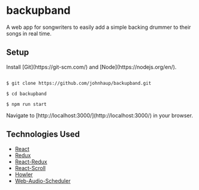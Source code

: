 # backupband
A web app for songwriters to easily add a simple backing drummer to their songs in real time.

## Setup
<p>Install [Git](https://git-scm.com/) and [Node](https://nodejs.org/en/).

<pre><code>
$ git clone https://github.com/johnhaup/backupband.git<br>
$ cd backupband<br>
$ npm run start
</code></pre>

<p>Navigate to [http://localhost:3000/](http://localhost:3000/) in your browser.

## Technologies Used
 * [React](https://facebook.github.io/react/)
 * [Redux](http://redux.js.org/)
 * [React-Redux](https://github.com/reactjs/react-redux)
 * [React-Scroll](https://github.com/fisshy/react-scroll)
 * [Howler](https://howlerjs.com/)
 * [Web-Audio-Scheduler](https://github.com/mohayonao/web-audio-scheduler)
